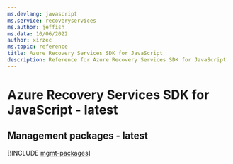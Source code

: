 ```yaml
---
ms.devlang: javascript
ms.service: recoveryservices
ms.author: jeffish
ms.data: 10/06/2022
author: xirzec
ms.topic: reference
title: Azure Recovery Services SDK for JavaScript
description: Reference for Azure Recovery Services SDK for JavaScript
---
```

# Azure Recovery Services SDK for JavaScript - latest

## Management packages - latest
[!INCLUDE [mgmt-packages](recovery-services-mgmt-index.md)]